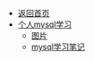 - [返回首页](/)
- [个人mysql学习](个人mysql学习/)
  - [图片](个人mysql学习/图片/)
  - [mysql学习笔记](个人mysql学习/mysql学习笔记.md)

